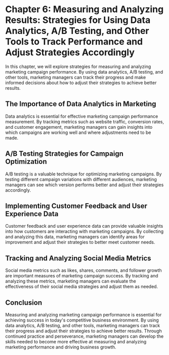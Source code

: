 Chapter 6: Measuring and Analyzing Results: Strategies for Using Data Analytics, A/B Testing, and Other Tools to Track Performance and Adjust Strategies Accordingly
====================================================================================================================================================================

In this chapter, we will explore strategies for measuring and analyzing marketing campaign performance. By using data analytics, A/B testing, and other tools, marketing managers can track their progress and make informed decisions about how to adjust their strategies to achieve better results.

The Importance of Data Analytics in Marketing
---------------------------------------------

Data analytics is essential for effective marketing campaign performance measurement. By tracking metrics such as website traffic, conversion rates, and customer engagement, marketing managers can gain insights into which campaigns are working well and where adjustments need to be made.

A/B Testing Strategies for Campaign Optimization
------------------------------------------------

A/B testing is a valuable technique for optimizing marketing campaigns. By testing different campaign variations with different audiences, marketing managers can see which version performs better and adjust their strategies accordingly.

Implementing Customer Feedback and User Experience Data
-------------------------------------------------------

Customer feedback and user experience data can provide valuable insights into how customers are interacting with marketing campaigns. By collecting and analyzing this data, marketing managers can identify areas for improvement and adjust their strategies to better meet customer needs.

Tracking and Analyzing Social Media Metrics
-------------------------------------------

Social media metrics such as likes, shares, comments, and follower growth are important measures of marketing campaign success. By tracking and analyzing these metrics, marketing managers can evaluate the effectiveness of their social media strategies and adjust them as needed.

Conclusion
----------

Measuring and analyzing marketing campaign performance is essential for achieving success in today's competitive business environment. By using data analytics, A/B testing, and other tools, marketing managers can track their progress and adjust their strategies to achieve better results. Through continued practice and perseverance, marketing managers can develop the skills needed to become more effective at measuring and analyzing marketing performance and driving business growth.
